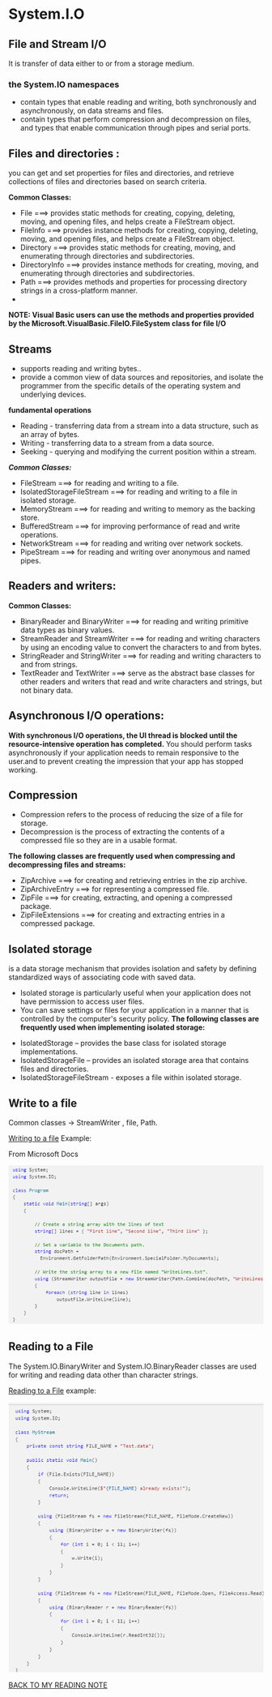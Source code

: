 # System.I.O
## File and Stream I/O
It is transfer of data either to or from a storage medium.
### the System.IO namespaces
* contain types that enable reading and writing, both synchronously and asynchronously, on data streams and files.
* contain types that perform compression and decompression on files, and types that enable communication through pipes and serial ports.
## Files and directories :
you can get and set properties for files and directories, and retrieve collections of files and directories based on search criteria.

**Common Classes:**
* File     ===>  provides static methods for creating, copying, deleting, moving, and opening files, and helps create a FileStream object.
* FileInfo   ===>  provides instance methods for creating, copying, deleting, moving, and opening files, and helps create a FileStream object.
* Directory    ===>  provides static methods for creating, moving, and enumerating through directories and subdirectories.
* DirectoryInfo   ===>  provides instance methods for creating, moving, and enumerating through directories and subdirectories.
* Path     ===> provides methods and properties for processing directory strings in a cross-platform manner.
* 
**NOTE: Visual Basic users can use the methods and properties provided by the Microsoft.VisualBasic.FileIO.FileSystem class for file I/O**
## Streams
* supports reading and writing bytes..
* provide a common view of data sources and repositories, and isolate the programmer from the specific details of the operating system and underlying devices.

**fundamental operations**
* Reading - transferring data from a stream into a data structure, such as an array of bytes.
* Writing - transferring data to a stream from a data source.
* Seeking - querying and modifying the current position within a stream.

***Common Classes:***
* FileStream ===> for reading and writing to a file.
* IsolatedStorageFileStream ===> for reading and writing to a file in isolated storage.
* MemoryStream ===> for reading and writing to memory as the backing store.
* BufferedStream ===> for improving performance of read and write operations.
* NetworkStream ===> for reading and writing over network sockets.
* PipeStream ===> for reading and writing over anonymous and named pipes.
## Readers and writers:
**Common Classes:**
* BinaryReader and BinaryWriter ===> for reading and writing primitive data types as binary values.
* StreamReader and StreamWriter ===> for reading and writing characters by using an encoding value to convert the characters to and from bytes.
* StringReader and StringWriter ===> for reading and writing characters to and from strings.
* TextReader and TextWriter ===> serve as the abstract base classes for other readers and writers that read and write characters and strings, but not binary data.
## Asynchronous I/O operations:
**With  synchronous I/O operations, the UI thread is blocked until the resource-intensive operation has completed.**
You should perform tasks asynchronously if your application needs to remain responsive to the user.and to prevent creating the impression that your app has stopped working.
## Compression
* Compression refers to the process of reducing the size of a file for storage. 
* Decompression is the process of extracting the contents of a compressed file so they are in a usable format.
 
**The following classes are frequently used when compressing and decompressing files and streams:**
* ZipArchive ===> for creating and retrieving entries in the zip archive.
* ZipArchiveEntry ===> for representing a compressed file.
* ZipFile ===> for creating, extracting, and opening a compressed package.
* ZipFileExtensions ===> for creating and extracting entries in a compressed package.

## Isolated storage
is a data storage mechanism that provides isolation and safety by defining standardized ways of associating code with saved data. 
- Isolated storage is particularly useful when your application does not have permission to access user files.
- You can save settings or files for your application in a manner that is controlled by the computer's security policy.
**The following classes are frequently used when implementing isolated storage:**

* IsolatedStorage – provides the base class for isolated storage implementations.
* IsolatedStorageFile – provides an isolated storage area that contains files and directories.
* IsolatedStorageFileStream - exposes a file within isolated storage.
## Write to a file
Common classes -> StreamWriter , file, Path.

[Writing to a file](https://docs.microsoft.com/en-us/dotnet/standard/io/how-to-write-text-to-a-file)
Example:

From Microsoft Docs

![Stream Writer](./img/streamwriter.png)

## Reading to a File
The System.IO.BinaryWriter and System.IO.BinaryReader classes are used for writing and reading data other than character strings.

[Reading to a File](https://docs.microsoft.com/en-us/dotnet/standard/io/how-to-read-and-write-to-a-newly-created-data-file)
example:

![Stream Writer](./img/streamreader.png)


[BACK TO MY READING NOTE](/README.md)

